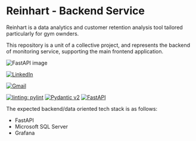 
# Reinhart - Backend Service

Reinhart is a data analytics and customer retention analysis tool tailored particularly
for gym ownders.

This repository is a unit of a collective project, and represents the backend of
monitoring service, supporting the main frontend application.

![FastAPI image](https://fastapi.tiangolo.com/img/logo-margin/logo-teal.png)

[![LinkedIn](https://img.shields.io/badge/LinkedIn-0077B5?style=for-the-badge&logo=linkedin&logoColor=white)](https://www.linkedin.com/in/connor-enterline-7a493215a/)

[![Gmail](https://img.shields.io/badge/Gmail-D14836?style=for-the-badge&logo=gmail&logoColor=white)](https://mail.google.com/mail/u/0/#inbox?compose=CllgCJTNqhCqkSSjfGgxgnncRPJzxsTNvktNbXfDPZWmCslMzdcKDPDjxWWZQtjvCTzDGCRmbkg)

[![linting: pylint](https://img.shields.io/badge/linting-pylint-yellowgreen)](https://github.com/pylint-dev/pylint)
[![Pydantic v2](https://img.shields.io/endpoint?url=https://raw.githubusercontent.com/pydantic/pydantic/5697b1e4c4a9790ece607654e6c02a160620c7e1/docs/badge/v2.json)](https://pydantic.dev)
[![FastAPI](https://img.shields.io/badge/FastAPI-0.100.0-009688.svg?style=flat&logo=FastAPI&logoColor=white)](https://fastapi.tiangolo.com)



The expected backend/data oriented tech stack is as follows:
- FastAPI
- Microsoft SQL Server
- Grafana

